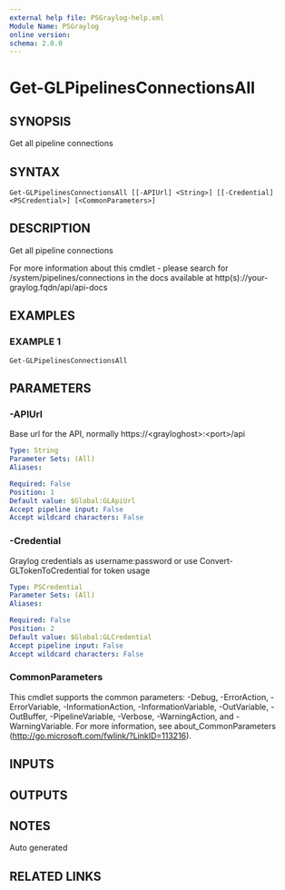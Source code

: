 ```yaml
---
external help file: PSGraylog-help.xml
Module Name: PSGraylog
online version:
schema: 2.0.0
---
```


# Get-GLPipelinesConnectionsAll

## SYNOPSIS
Get all pipeline connections

## SYNTAX

```
Get-GLPipelinesConnectionsAll [[-APIUrl] <String>] [[-Credential] <PSCredential>] [<CommonParameters>]
```

## DESCRIPTION
Get all pipeline connections


For more information about this cmdlet - please search for /system/pipelines/connections in the docs available at http(s)://your-graylog.fqdn/api/api-docs

## EXAMPLES

### EXAMPLE 1
```
Get-GLPipelinesConnectionsAll
```

## PARAMETERS

### -APIUrl
Base url for the API, normally https://\<grayloghost\>:\<port\>/api

```yaml
Type: String
Parameter Sets: (All)
Aliases:

Required: False
Position: 1
Default value: $Global:GLApiUrl
Accept pipeline input: False
Accept wildcard characters: False
```

### -Credential
Graylog credentials as username:password or use Convert-GLTokenToCredential for token usage

```yaml
Type: PSCredential
Parameter Sets: (All)
Aliases:

Required: False
Position: 2
Default value: $Global:GLCredential
Accept pipeline input: False
Accept wildcard characters: False
```

### CommonParameters
This cmdlet supports the common parameters: -Debug, -ErrorAction, -ErrorVariable, -InformationAction, -InformationVariable, -OutVariable, -OutBuffer, -PipelineVariable, -Verbose, -WarningAction, and -WarningVariable. For more information, see about_CommonParameters (http://go.microsoft.com/fwlink/?LinkID=113216).

## INPUTS

## OUTPUTS

## NOTES
Auto generated

## RELATED LINKS
